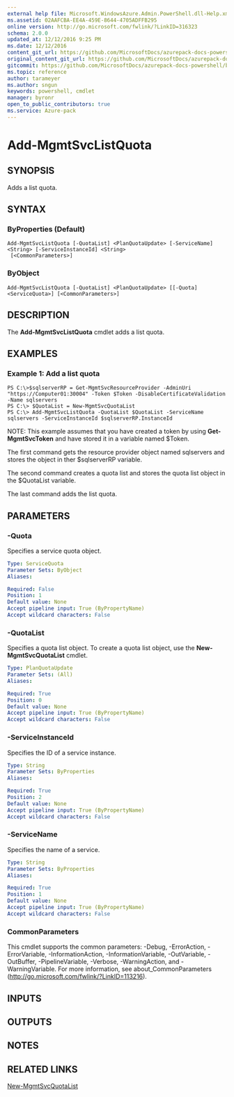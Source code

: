 ```yaml
---
external help file: Microsoft.WindowsAzure.Admin.PowerShell.dll-Help.xml
ms.assetid: 02AAFCBA-EE4A-459E-8644-4705ADFFB295
online version: http://go.microsoft.com/fwlink/?LinkID=316323
schema: 2.0.0
updated_at: 12/12/2016 9:25 PM
ms.date: 12/12/2016
content_git_url: https://github.com/MicrosoftDocs/azurepack-docs-powershell/blob/live/AzurePack-cmdlets/Administration/v1.0/Add-MgmtSvcListQuota.md
original_content_git_url: https://github.com/MicrosoftDocs/azurepack-docs-powershell/blob/live/AzurePack-cmdlets/Administration/v1.0/Add-MgmtSvcListQuota.md
gitcommit: https://github.com/MicrosoftDocs/azurepack-docs-powershell/blob/b83cde31c8e8df3140400b62cc6698cfc8f37a47/AzurePack-cmdlets/Administration/v1.0/Add-MgmtSvcListQuota.md
ms.topic: reference
author: tarameyer
ms.author: sngun
keywords: powershell, cmdlet
manager: byronr
open_to_public_contributors: true
ms.service: Azure-pack
---
```


# Add-MgmtSvcListQuota

## SYNOPSIS
Adds a list quota.

## SYNTAX

### ByProperties (Default)
```
Add-MgmtSvcListQuota [-QuotaList] <PlanQuotaUpdate> [-ServiceName] <String> [-ServiceInstanceId] <String>
 [<CommonParameters>]
```

### ByObject
```
Add-MgmtSvcListQuota [-QuotaList] <PlanQuotaUpdate> [[-Quota] <ServiceQuota>] [<CommonParameters>]
```

## DESCRIPTION
The **Add-MgmtSvcListQuota** cmdlet adds a list quota.

## EXAMPLES

### Example 1: Add a list quota
```
PS C:\>$sqlserverRP = Get-MgmtSvcResourceProvider -AdminUri "https://Computer01:30004" -Token $Token -DisableCertificateValidation -Name sqlservers
PS C:\> $QuotaList = New-MgmtSvcQuotaList
PS C:\> Add-MgmtSvcListQuota -QuotaList $QuotaList -ServiceName sqlservers -ServiceInstanceId $sqlserverRP.InstanceId
```

NOTE: This example assumes that you have created a token by using **Get-MgmtSvcToken** and have stored it in a variable named $Token.

The first command gets the resource provider object named sqlservers and stores the object in ther $sqlserverRP variable.

The second command creates a quota list and stores the quota list object in the $QuotaList variable.

The last command adds the list quota.

## PARAMETERS

### -Quota
Specifies a service quota object.

```yaml
Type: ServiceQuota
Parameter Sets: ByObject
Aliases: 

Required: False
Position: 1
Default value: None
Accept pipeline input: True (ByPropertyName)
Accept wildcard characters: False
```

### -QuotaList
Specifies a quota list object.
To create a quota list object, use the **New-MgmtSvcQuotaList** cmdlet.

```yaml
Type: PlanQuotaUpdate
Parameter Sets: (All)
Aliases: 

Required: True
Position: 0
Default value: None
Accept pipeline input: True (ByPropertyName)
Accept wildcard characters: False
```

### -ServiceInstanceId
Specifies the ID of a service instance.

```yaml
Type: String
Parameter Sets: ByProperties
Aliases: 

Required: True
Position: 2
Default value: None
Accept pipeline input: True (ByPropertyName)
Accept wildcard characters: False
```

### -ServiceName
Specifies the name of a service.

```yaml
Type: String
Parameter Sets: ByProperties
Aliases: 

Required: True
Position: 1
Default value: None
Accept pipeline input: True (ByPropertyName)
Accept wildcard characters: False
```

### CommonParameters
This cmdlet supports the common parameters: -Debug, -ErrorAction, -ErrorVariable, -InformationAction, -InformationVariable, -OutVariable, -OutBuffer, -PipelineVariable, -Verbose, -WarningAction, and -WarningVariable. For more information, see about_CommonParameters (http://go.microsoft.com/fwlink/?LinkID=113216).

## INPUTS

## OUTPUTS

## NOTES

## RELATED LINKS

[New-MgmtSvcQuotaList](xref:Administration/v1.0/New-MgmtSvcQuotaList.md)



